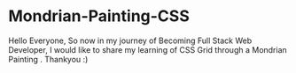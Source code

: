 # Mondrian-Painting-CSS
Hello Everyone, So now in my journey of Becoming Full Stack Web Developer, I would like to share my learning of CSS Grid through a Mondrian Painting . Thankyou :) 
